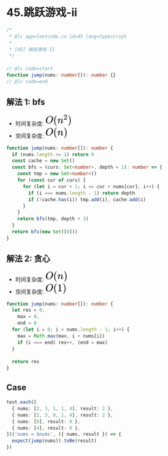 # 45.跳跃游戏-ii

```ts
/*
 * @lc app=leetcode.cn id=45 lang=typescript
 *
 * [45] 跳跃游戏 II
 */

// @lc code=start
function jump(nums: number[]): number {}
// @lc code=end
```

## 解法 1: bfs

- 时间复杂度: <!-- $O(n^2)$ --> <img style="transform: translateY(0.1em); background: white;" src="./svg/o-n-^-2.svg" alt="O(n^2)">
- 空间复杂度: <!-- $O(n)$ --> <img style="transform: translateY(0.1em); background: white;" src="./svg/o-n.svg" alt="O(n)">

```ts
function jump(nums: number[]): number {
  if (nums.length <= 1) return 0
  const cache = new Set()
  const bfs = (curs: Set<number>, depth = 1): number => {
    const tmp = new Set<number>()
    for (const cur of curs) {
      for (let i = cur + 1; i <= cur + nums[cur]; i++) {
        if (i === nums.length - 1) return depth
        if (!cache.has(i)) tmp.add(i), cache.add(i)
      }
    }
    return bfs(tmp, depth + 1)
  }
  return bfs(new Set([0]))
}
```

## 解法 2: 贪心

- 时间复杂度: <!-- $O(n)$ --> <img style="transform: translateY(0.1em); background: white;" src="./svg/o-n.svg" alt="O(n)">
- 空间复杂度: <!-- $O(1)$ --> <img style="transform: translateY(0.1em); background: white;" src="./svg/o-1.svg" alt="O(1)">

```ts
function jump(nums: number[]): number {
  let res = 0,
    max = 0,
    end = 0
  for (let i = 0; i < nums.length - 1; i++) {
    max = Math.max(max, i + nums[i])
    if (i === end) res++, (end = max)
  }

  return res
}
```

## Case

```ts
test.each([
  { nums: [2, 3, 1, 1, 4], result: 2 },
  { nums: [2, 3, 0, 1, 4], result: 2 },
  { nums: [0], result: 0 },
  { nums: [4], result: 0 },
])('nums = $nums', ({ nums, result }) => {
  expect(jump(nums)).toBe(result)
})
```
